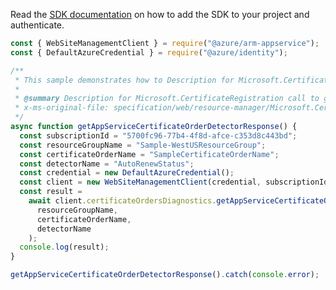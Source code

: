 Read the [SDK documentation](https://github.com/Azure/azure-sdk-for-js/blob/%40azure%2Farm-appservice_12.0.0/sdk/appservice/arm-appservice/README.md) on how to add the SDK to your project and authenticate.

```javascript
const { WebSiteManagementClient } = require("@azure/arm-appservice");
const { DefaultAzureCredential } = require("@azure/identity");

/**
 * This sample demonstrates how to Description for Microsoft.CertificateRegistration call to get a detector response from App Lens.
 *
 * @summary Description for Microsoft.CertificateRegistration call to get a detector response from App Lens.
 * x-ms-original-file: specification/web/resource-manager/Microsoft.CertificateRegistration/stable/2021-03-01/examples/Diagnostics_GetAppServiceCertificateOrderDetectorResponse.json
 */
async function getAppServiceCertificateOrderDetectorResponse() {
  const subscriptionId = "5700fc96-77b4-4f8d-afce-c353d8c443bd";
  const resourceGroupName = "Sample-WestUSResourceGroup";
  const certificateOrderName = "SampleCertificateOrderName";
  const detectorName = "AutoRenewStatus";
  const credential = new DefaultAzureCredential();
  const client = new WebSiteManagementClient(credential, subscriptionId);
  const result =
    await client.certificateOrdersDiagnostics.getAppServiceCertificateOrderDetectorResponse(
      resourceGroupName,
      certificateOrderName,
      detectorName
    );
  console.log(result);
}

getAppServiceCertificateOrderDetectorResponse().catch(console.error);
```
